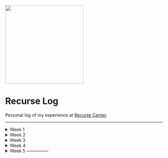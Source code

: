 <!-- <img style="width: 150px;" src="https://gifimage.net/wp-content/uploads/2018/06/student-writing-animated-gif-2.gif" /> -->
<!-- <img style="width: 250px;" src="https://gifimage.net/wp-content/uploads/2018/06/student-writing-animated-gif-1.gif" /> -->

<img style="width: 250px;" src="https://legendary-digital-network-assets.s3.amazonaws.com/wp-content/uploads/2020/06/13034626/picards-computer.jpg" />

# Recurse Log

Personal log of my experience at [Recurse Center](https://recurse.com).

---
<details>
  <summary>Week 1</summary>

## Week 1: Plans
- go to as much stuff as possible
- do a small / fun warm-up project

## Week 1: Reflections

### Accomplishments:
  - got a super basic home server working for the first time! 🤯
  - met the goal of going to a lot and meeting to a lot of great people

### Blockers:
  - got past minor blockers with port forwarding and static ip setup (mostly isp's fault)
  - couldn't get some more creative (incorrect) uses of express to work

### Interactions:
  - great interactions across the boar
  - surprised to have really positive / productive interactions with other teachers
  - got a starting point for tapping into the weird art / zine alumni community at recurse

### Feelings 
  - :::)))
  
### Takeaways:
  - RC community exceeds all expectations
  - shocked at how positive it feels here
  - working on random inspiration projects is more satisfying than I was expecting
  - creative coding is codename for minihackathon and its amazing

### Plans and changes for next week:
  - daily leetcode 😭
  - daily brainstorms (idea + why)
  - daily exercise group
  - zinebot
  - gallerybot

### What do you want to discuss with the group? 
(eureka moments, tips that worked really well for you, things you want to find a collaborator for, things you need help with, etc.)
  - building a publicly accessible home server is easier than building a herokuapp (??)

### Bonus Question: 
What are some things I'd like to work on during my batch that I haven't gotten around to planning yet?
  - a big weird esoteric art / code project (?)
  - some kind of practical platform for visual art hippies / art students (??)
  - start a zine / art weirdo group maybe

</details>

<details>
  <summary>Week 2</summary>

## Week 2: Plans
  - leetcode group ❌
  - exercise group ✅
  - daily brainstorm ☑️
  - zinebot ✅
  - gallerybot ❌

## Week 2: Reflections

### Accomplishments:
  - got a couple of good workouts in with the morning exercise group
  - got zinebot rebuilt, cleaned up and working
  - had an excellent pairing session working on zinebot
  - hosted first two meetings and they seemed to go really well
  - had productive project brainstorm

### Blockers:
  - having a cold was the only major hinderance
  - butting up against same speed issues with imagemagick
  - child care schedule still an issue (changes next week)

### Interactions:
  - great pairing session on zinebot
  - great zine / stickers group meeting

### Feelings 
  - tired / like I didn't get enough work done
  
### Takeaways:
  - got some great exposure to working in google colab and image manipuation using python
  - got over a nasty cold that derailed me for 2-3 days
  - got confirmation that image magick isn't a crazy tool to be using
  - got pointed towards client-side web-assembly version of imagemagick

### Plans and changes for next week:
  - 1-2 daily leetcodes
  - add 2-3 layouts to zinebot
  - basic gallerybot build / install
  - make budget / plan for solar server
  - get new homepage on server

### What do you want to discuss with the group? 
(eureka moments, tips that worked really well for you, things you want to find a collaborator for, things you need help with, etc.)
  - maybe get advice on gallerybot after basic build
  - get feedback on zinebot after 2-3 layouts done

### Bonus Question: 
What are some things I'd like to work on during my batch that I haven't gotten around to planning yet?
  - some kind of practical platform for visual art hippies / art students (??)
  - leetcode

### Links:
- https://colab.research.google.com/drive/1_x4oYRLcSQBvV8dew5_bgitPl7KCR5vm
- https://www.youtube.com/watch?v=bUHFg8CZFws
- https://www.youtube.com/watch?v=modXC5IWTJI
- https://colab.research.google.com/drive/1-iipm4fxO5iDY0IE3RsZ77gEUBz6yM3G
- https://www.amazon.com/gp/product/0060168358/
- https://www.explainxkcd.com/wiki/index.php/2347:_Dependency
- https://github.com/dlemstra/magick-wasm
- https://www.gravenimages.ink/texts/the-round-square.html
- https://www.google.com/search?q=max+msp&hl=en&sxsrf=ALiCzsbMKwEcOJExiIlLmD8Lzzna-I9pVQ:1664206350163&source=lnms&tbm=isch&sa=X&ved=2ahUKEwjLl9bi47L6AhXULkQIHYvSDCYQ_AUoAnoECAIQBA&biw=1089&bih=550&dpr=2#imgrc=RLHQ2X8Hzpkk9M
- https://gun.eco/
- https://headlessui.com/
- https://aaassembly.org/
- https://github.com/ctford/cljs-bach
- https://github.com/overtone/overtone
- https://juce.com/
- https://supercollider.github.io/
- https://www.youtube.com/watch?v=3UGO-qJ6Qdo
- https://www.youtube.com/watch?v=CTf0yE15zzI
- https://en.wikipedia.org/wiki/Wave_field_synthesis
- https://www.google.com/search?hl=en&q=pierre%20schaeffer
- https://sat-mtl.gitlab.io/documentation/satie/en/
- https://toplap.org/
- http://puredata.info/

</details>

<details>
  <summary>Week 3</summary>
  
## Week 3: Plan
  - 1-2 leetcode sessions
  - 2-3 zinebot layouts
  - mvp gallerybot build / install
  
### Week 3 Reflections:
  - coded a lot
  - finished zinebot basics!
  - had good art & chill meeting
  - no leetcode
  - felt like I coded too much
  - didnt get a lot of socializing in
  - had good meetings with Erika on Machine Learning
  - had a good meeting with Ed on job search / bootcamps / scifi
  - had clarity on other rc projects 
    - zinebot ✅
    - gallery-bot-net
    - solar-server
    - this-future-does-not-exist
    - drum-and-bass-bot
    - studio-swipe

  
### Links
- https://www.youtube.com/watch?v=2S0k12uZR14
- https://github.com/recursecenter/wiki/wiki/Checkins
- https://ohyay.co/
- https://climatebase.org/
- https://80000hours.org/
- https://www.amazon.com/Language-Night-Fantasy-Science-Fiction/dp/0060168358/ref=sr_1_4?crid=3IS8SF9ZQN984&keywords=ursula+le+guin+essays+sci+fi&qid=1665092955&sprefix=ursula+leguin+essays+sci+fi%2Caps%2C179&sr=8-4
- https://en.wikipedia.org/wiki/Il_Mare
- https://www.amazon.com/s?k=radio+free+albemuth
- https://www.bugsex.nyc/
- https://poolsuite.net/
- https://en.wikipedia.org/wiki/Samuel_Morse
- https://en.wikipedia.org/wiki/Stability_of_the_Solar_System
- https://presentations.recurse.com/?
- [ps1 blender styling](https://www.youtube.com/watch?v=m3Wf-EegBgg)
- https://tombetthauser.neocities.org/
- https://alexanderdouglasbrown.gitlab.io/sentient-ai/
- [bugsex mix](https://www.youtube.com/watch?v=VyCpzO9VDtw)
- [constructed language / conlang toki pona](https://www.youtube.com/watch?v=2EZihKCB9iw)
- https://en.wikipedia.org/wiki/Constructed_language
- [machine learning animal language](https://medium.com/@blaisea/can-machines-learn-how-to-behave-42a02a57fadb)
- [herman hesse - the glass bead game](https://en.wikipedia.org/wiki/The_Glass_Bead_Game)
- [erika's machine learning music (awesome)](https://soundcloud.com/conversationswithrocks/sets/fractal)
- [hanna's sticker archive (awesome)](https://github.com/hkolbeck/design-host)
- https://ziglang.org/
- https://napari.org/stable/
- [julia image processing](https://juliaimages.org/latest/tutorials/quickstart/)
- [research science software engineering careers](https://us-rse.org/)

---

- https://sonic-pi.net/tutorial.html#section-3-3
- https://in-thread.sonic-pi.net/
- https://github.com/Widdershin/sonic-pi-cli
- https://github.com/05gash/livecoding/blob/master/utils.rb
- https://github.com/Widdershin/sonic-pi-cli
- https://www.youtube.com/watch?v=GPan4gRSwZs
- https://github.com/thatkidnamedrox/live-coding-sonic-pi
- https://github.com/thatkidnamedrox/live-coding-sonic-pi-2
- https://supercollider.github.io/
- https://www.dogsonacid.com/threads/renegade-android-breaks.818922/
- https://freesound.org/
- https://puredata.info/
- https://leetcode.com/problems/word-search/
- https://roshambo.hbeck.dev/
- https://github.com/Widdershin/sonic-pi-cli

--- 

- https://news.ycombinator.com/item?id=33165836
- https://interconnected.org/home/2022/10/10/servers
- https://interconnected.org/home/2022/09/01/carbon

---

- https://www.amazon.com/s?k=the+age+of+ai
- https://www.amazon.com/Hacking-Art-Exploitation-Jon-Erickson/dp/1593271441

---

- https://encrypted-tbn0.gstatic.com/images?q=tbn:ANd9GcSOQZMjvtpYQ6KZjlP89CrErZQE7B5eRANUKA&usqp=CAU
- https://encrypted-tbn0.gstatic.com/images?q=tbn:ANd9GcTTUnFLMlGIp6LymBqCAw-FjWUx7RB_aC6XA6mkxpUC9Jn0dBLJtWpD6YEcixLbGB8-8fE&usqp=CAU
- https://www.123rf.com/photo_3694289_boring-books-sleepy-book-with-clipping-path.html
- https://previews.123rf.com/images/morphart/morphart1503/morphart150301218/37764173-vector-illustration-of-bored-little-boy-with-books-on-desk-.jpg
- https://image.shutterstock.com/image-vector/earth-emoji-laugh-happy-emoticon-260nw-1714355803.jpg
- https://encrypted-tbn0.gstatic.com/images?q=tbn:ANd9GcQdxQTZN968U2YWFRV344Y8mpwGy00ArXOCXG6g7sKBKtshRpIopCymmbIeUaTrkzIiTPg&usqp=CAU
- https://image.shutterstock.com/image-vector/3d-render-funny-cartoon-puppy-260nw-1140977813.jpg
- https://cdn.xxl.thumbs.canstockphoto.com/worried-emoticon-illustration-of-a-worried-emoticon-isolated-on-a-white-background-stock-illustrations_csp8942547.jpg
- https://encrypted-tbn0.gstatic.com/images?q=tbn:ANd9GcQsuACPevcG8wRwkDs-cUyG4PKglEBD3G87aS1QO3XASKvCGqUQ4QFKC5gIVamyIVj-2DI&usqp=CAU
- https://png.pngtree.com/png-clipart/20201208/original/pngtree-cartoon-mushroom-photography-clipart-png-image_5551790.jpg

---

- https://leetcode.com/problems/search-a-2d-matrix/submissions/
- https://leetcode.com/problems/search-a-2d-matrix-ii/
- https://micro.com/
- http://paperjs.org/
- https://www.jacksonpollockii.com/
- https://greensock.com/
- https://css-tricks.com/the-checkbox-hack/

---

- https://course.fast.ai/

---

- https://github.com/recursecenter/wiki/wiki/Checkins
- https://www.google.com/search?tbm=isch&q=mechanical%20calculator&tbs=imgo:1#imgrc=xrTkqgWGEkw01M
- https://duckduckgo.com/?t=ffab&q=mac+lc+iii&iax=images&ia=images
- https://duckduckgo.com/?t=ffab&q=mac+quadra+700&iax=images&ia=images
- https://www.google.com/search?q=teletype&hl=en&sxsrf=ALiCzsZA0RxvfwLoWv0sbOVB2Xl_S980gQ:1665414947970&source=lnms&tbm=isch&sa=X&ved=2ahUKEwjggoKT-tX6AhVKAzQIHbPZAOwQ_AUoAXoECAIQAw&biw=864&bih=633&dpr=2#imgrc=ljojnMXVRiY3VM
- http://catb.org/esr/jargon/html/koans.html
- http://catb.org/esr/jargon/html/magic-story.html

---

- https://www.iucn.org/resources?search_api_fulltext=california&rstype=All&thm=All&tpc=All&rgn=All&cntry=All&resource_type=All%23resources
- https://www.amazon.com/Half-Earth-Our-Planets-Fight-Life/dp/1631492527/ref=sr_1_1?keywords=half+earth&qid=1665207643&qu=eyJxc2MiOiIxLjcyIiwicXNhIjoiMS40NCIsInFzcCI6IjEuNjEifQ%3D%3D&sr=8-1

</details>

<details>
  <summary>Week 4</summary>
  
  - Completely forgot what I worked on but I remember it felt like a really good week.
</details>

<details>
  <summary>Week 5 —————</summary>
## Plans
## Reflections
## Accomplishments
## Blockers
## Interactions
## Feelings
## Takeaways
## Next Week
  
## Links
- https://www.google.com/search?tbm=isch&q=paper%20architecture&tbs=imgo:1#imgrc=DNKNI-oQi-nhCM
- https://www.amazon.com/System-Design-Interview-Insiders-Guide/dp/1736049119/ref=sr_1_1?keywords=alex+xu+system+design&qid=1663267922&sr=8-1
- https://cternus.net/blog/2018/01/26/tackling-the-system-design-interview/
- https://github.com/saintmarina/neurofit
- https://github.com/cdkini
- https://www.recurse.com/jobs/advice#resume-advice
- https://realless.glitch.me/
- https://www.fast.ai/posts/part2-2022-preview.html#lesson-9adeep-dive
- https://waxy.org/2022/08/exploring-12-million-of-the-images-used-to-train-stable-diffusions-image-generator/
- [stable diffusion source images](https://laion-aesthetic.datasette.io/laion-aesthetic-6pls/images?_search=vermeer&_sort=rowid)
- [ivan images](https://photos.google.com/share/AF1QipPZDPQnh008JqicrWTH9yTQCD-Mw_GFvrLKLuwkTG33uzyMlrADRPEvfWefZxa8rw?obfsgid=100786738232291902119&email=TomBetthauser@gmail.com&pli=1&key=Q05QWGZRWlBJZEZ4RG9WalZyekQ5NlJsMDdqa093)
- [hugging face token](https://huggingface.co/settings/tokens)
- https://ml5js.org/
- [tarot deck](https://drive.google.com/drive/folders/1sZYKKkaEPgGNDtdv7RBVGt9MDX1FVY36)
- https://duckduckgo.com/?t=ffab&q=undone+animation&iax=videos&ia=videos&iai=https%3A%2F%2Fwww.youtube.com%2Fwatch%3Fv%3DnAxzDVb-aTY
- [give back hackathon](https://givebackhack.com/)
- https://stockfishchess.org/
- https://www.sciencedirect.com/science/article/pii/S0004370201001291
  
  
  
</details>
  
  
  
<!-- <details>
  <summary>Week X —————</summary>
  ## Plans
  ## Reflections
  ## Accomplishments:
  ## Blockers:
  ## Interactions:
  ## Feelings:
  ## Takeaways:
  ## Next Week:
  ## Links:
</details> -->
  

